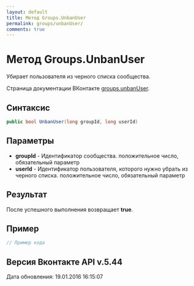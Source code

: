 ```yaml
---
layout: default
title: Метод Groups.UnbanUser
permalink: groups/unbanUser/
comments: true
---
```

# Метод Groups.UnbanUser
Убирает пользователя из черного списка сообщества.

Страница документации ВКонтакте [groups.unbanUser](https://vk.com/dev/groups.unbanUser).

## Синтаксис
``` csharp
public bool UnbanUser(long groupId, long userId)
```

## Параметры
+ **groupId** - Идентификатор сообщества. положительное число, обязательный параметр
+ **userId** - Идентификатор пользователя, которого нужно убрать из черного списка. положительное число, обязательный параметр

## Результат
После успешного выполнения возвращает **true**.

## Пример
``` csharp
// Пример кода
```

## Версия Вконтакте API v.5.44
Дата обновления: 19.01.2016 16:15:07
